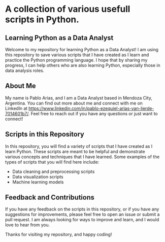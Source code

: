 # A collection of various usefull scripts in Python. 

## Learning Python as a Data Analyst
Welcome to my repository for learning Python as a Data Analyst! I am using this repository to save various scripts that I have created as I learn and practice the Python programming language. I hope that by sharing my progress, I can help others who are also learning Python, especially those in data analysis roles.

## About Me
My name is Pablo Arias, and I am a Data Analyst based in Mendoza City, Argentina. You can find out more about me and connect with me on LinkedIn at https://www.linkedin.com/in/pablo-ezequiel-arias-van-lierde-7014601b7/. Feel free to reach out if you have any questions or just want to connect!

## Scripts in this Repository
In this repository, you will find a variety of scripts that I have created as I learn Python. These scripts are meant to be helpful and demonstrate various concepts and techniques that I have learned. Some examples of the types of scripts that you will find here include:

 - Data cleaning and preprocessing scripts
 - Data visualization scripts
 - Machine learning models


## Feedback and Contributions
If you have any feedback on the scripts in this repository, or if you have any suggestions for improvements, please feel free to open an issue or submit a pull request. I am always looking for ways to improve and learn, and I would love to hear from you.

Thanks for visiting my repository, and happy coding!
